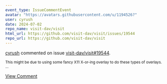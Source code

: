 ```yaml
---
event_type: IssueCommentEvent
avatar: "https://avatars.githubusercontent.com/u/1194526?"
user: cyrush
date: 2024-07-02
repo_name: visit-dav/visit
html_url: https://github.com/visit-dav/visit/issues/19544
repo_url: https://github.com/visit-dav/visit
---
```


<a href='https://github.com/cyrush' target='_blank'>cyrush</a> commented on issue <a href='https://github.com/visit-dav/visit/issues/19544' target='_blank'>visit-dav/visit#19544</a>.

<small>This might be due to using some fancy X11 X-or-ing overlay to do these types of overlays....</small>

<a href='https://github.com/visit-dav/visit/issues/19544' target='_blank'>View Comment</a>